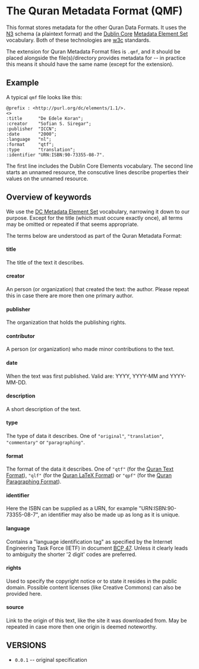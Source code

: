# The Quran Metadata Format (QMF)

This format stores metadata for the other Quran Data Formats. It uses the
[N3](http://en.wikipedia.org/wiki/Notation3) schema (a plaintext format)
and the [Dublin Core](http://en.wikipedia.org/wiki/Dublin_Core)
[Metadata Element Set](http://dublincore.org/documents/dces) vocabulary.
Both of these technologies are [w3c](http://w3c.org) standards.

The extension for Quran Metadata Format files is `.qmf`, and it should
be placed alongside the file(s)/directory provides metadata for --
in practice this means it should have the same name (except for the
extension).


## Example

A typical `qmf` file looks like this:

    @prefix : <http://purl.org/dc/elements/1.1/>.
    <>
    :title      "De Edele Koran";
    :creator    "Sofian S. Siregar";
    :publisher  "ICCN";
    :date       "2000";
    :language   "nl";
    :format     "qtf";
    :type       "translation";
    :identifier "URN:ISBN:90-73355-08-7".

The first line includes the Dublin Core Elements vocabulary.
The second line starts an unnamed resource, the conscutive lines describe
properties their values on the unnamed resource.


## Overview of keywords

We use the [DC Metadata Element Set](http://dublincore.org/documents/dces)
vocabulary, narrowing it down to our purpose.
Except for the title (which must occure exactly once), all terms may be omitted or
repeated if that seems appropriate.

The terms below are understood as part of the Quran Metadata Format:

#### title

The title of the text it describes.

#### creator

An person (or organization) that created the text: the author.  Please
repeat this in case there are more then one primary author.

#### publisher

The organization that holds the publishing rights.

#### contributor

A person (or organization) who made minor contributions to the text.

#### date

When the text was first published.  Valid are: YYYY, YYYY-MM and
YYYY-MM-DD.

#### description

A short description of the text.

#### type

The type of data it describes.
One of `"original"`, `"translation"`, `"commentary"` or `"paragraphing"`. 

#### format

The format of the data it describes.
One of `"qtf"` (for the [Quran Text Format](https://github.com/oqc/qdf/qtf.md)),
`"qlf"` (for the [Quran LaTeX Format](https://github.com/oqc/odf/qlf.md)) or
`"qpf"` (for the [Quran Paragraphing Format](https://github.com/oqc/odf/qpf.md)).

#### identifier

Here the ISBN can be supplied as a URN, for example
"URN:ISBN:90-73355-08-7", an identifier may also be made up as long as
it is unique.

#### language

Contains a "language identification tag" as specified by the Internet
Engineering Task Force (IETF) in document
[BCP 47](http://tools.ietf.org/html/bcp47). Unless it clearly leads to
ambiguity the shorter '2 digit' codes are preferred.

#### rights

Used to specify the copyright notice or to state it resides in the public
domain.  Possible content licenses (like Creative Commons) can also be
provided here.

#### source

Link to the origin of this text, like the site it was downloaded from.
May be repeated in case more then one origin is deemed noteworthy.


## VERSIONS

* `0.0.1` -- original specification
